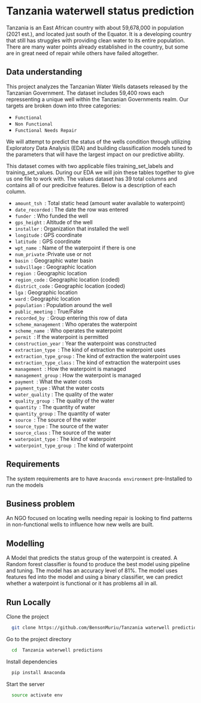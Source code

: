 
# Tanzania waterwell status prediction
Tanzania is an East African country with about 59,678,000 in population (2021 est.), and located just south of the Equator. It is a developing country that still has struggles with providing clean water to its entire population. There are many water points already established in the country, but some are in great need of repair while others have failed altogether.

## Data understanding
This project analyzes the Tanzanian Water Wells datasets released by the Tanzanian Government. The dataset includes 59,400 rows each repressenting a unique well within the Tanzanian Governments realm. Our targets are broken down into three categories:

* `Functional `
* `Non Functional`
* `Functional Needs Repair`

We will attempt to predict the status of the wells condition through utilizing Exploratory Data Analysis (EDA) and building classification models tuned to the parameters that will have the largest impact on our predictive ability.

This dataset comes with two applicable files training_set_labels and training_set_values. During our EDA we will join these tables together to give us one file to work with. The values dataset has 39 total columns and contains all of our predicitve features. Below is a description of each column.

* `amount_tsh `: Total static head (amount water available to waterpoint)
* `date_recorded` : The date the row was entered
* `funder `: Who funded the well
* `gps_height` : Altitude of the well
* `installer` : Organization that installed the well
* `longitude` : GPS coordinate
* `latitude `: GPS coordinate
* `wpt_name `: Name of the waterpoint if there is one
* `num_private` :Private use or not
* `basin `: Geographic water basin
* `subvillage` : Geographic location
* `region `: Geographic location
* `region_code` : Geographic location (coded)
* `district_code` : Geographic location (coded)
* `lga` : Geographic location
* `ward` : Geographic location
* `population` : Population around the well
* `public_meeting` : True/False
* `recorded_by `: Group entering this row of data
* `scheme_management` : Who operates the waterpoint
* `scheme_name `: Who operates the waterpoint
* `permit `: If the waterpoint is permitted
* `construction_year` : Year the waterpoint was constructed
* `extraction_type `: The kind of extraction the waterpoint uses
* `extraction_type_group` : The kind of extraction the waterpoint uses
* `extraction_type_class` : The kind of extraction the waterpoint uses
* `management `: How the waterpoint is managed
* `management_group` : How the waterpoint is managed
* `payment `: What the water costs
* `payment_type` : What the water costs
* `water_quality` : The quality of the water
* `quality_group `: The quality of the water
* `quantity `: The quantity of water
* `quantity_group` : The quantity of water
* `source `: The source of the water
* `source_type` : The source of the water
* `source_class` : The source of the water
* `waterpoint_type` : The kind of waterpoint
* `waterpoint_type_group `: The kind of waterpoint

## Requirements

The system requirements are to have `Anaconda environment` pre-Installed to run the models
 
## Business problem

An NGO focused on locating wells needing repair is looking to find patterns in non-functional wells to influence how new wells are built.
## Modelling 
A Model that predicts the status group of the waterpoint is created. A Random forest classifier is found to produce the best model
using pipeline and tuning. The model has an accuracy level of 81%. The model uses features fed into the model and using a binary classifier,
we can predict whether a waterpoint is functional or it has problems all in all.




## Run Locally

Clone the project

```bash
  git clone https://github.com/BensonMuriu/Tanzania waterwell predictions
```

Go to the project directory

```bash
  cd  Tanzania waterwell predictions
```

Install dependencies

```bash
  pip install Anaconda
```

Start the server

```bash
  source activate env
```

